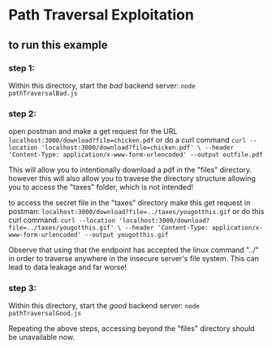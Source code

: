 # Path Traversal Exploitation
## to run this example
### step 1:
Within this directory, start the *bad* backend server: `node pathTraversalBad.js`

### step 2:
open postman and make a get request for the URL `localhost:3000/download?file=chicken.pdf` or do a curl command `curl --location 'localhost:3000/download?file=chicken.pdf' \
--header 'Content-Type: application/x-www-form-urlencoded' --output outfile.pdf`

This will allow you to intentionally download a pdf in the "files" directory. however this will also allow you to travese the directory structure allowing you to access the "taxes" folder, which is not intended!

to access the secret file in the "taxes" directory make this get request in postman: `localhost:3000/download?file=../taxes/yougotthis.gif`
or do this curl command: `curl --location 'localhost:3000/download?file=../taxes/yougotthis.gif' \
--header 'Content-Type: application/x-www-form-urlencoded' --output yougotthis.gif`

Observe that using that the endpoint has accepted the linux command "../" in order to traverse anywhere in the insecure server's file system. This can lead to data leakage and far worse!


### step 3:
Within this directory, start the *good* backend server: `node pathTraversalGood.js`

Repeating the above steps, accessing beyond the "files" directory should be unavailable now.